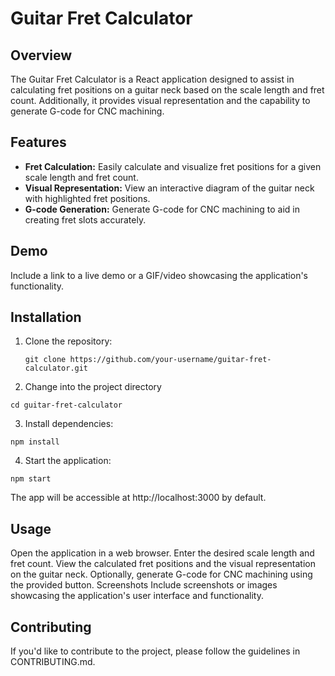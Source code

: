 # Guitar Fret Calculator

## Overview

The Guitar Fret Calculator is a React application designed to assist in calculating fret positions on a guitar neck based on the scale length and fret count. Additionally, it provides visual representation and the capability to generate G-code for CNC machining.

## Features

- **Fret Calculation:** Easily calculate and visualize fret positions for a given scale length and fret count.
- **Visual Representation:** View an interactive diagram of the guitar neck with highlighted fret positions.
- **G-code Generation:** Generate G-code for CNC machining to aid in creating fret slots accurately.

## Demo

Include a link to a live demo or a GIF/video showcasing the application's functionality.

## Installation

1. Clone the repository:


      ```git clone https://github.com/your-username/guitar-fret-calculator.git   ```
   
2. Change into the project directory

```cd guitar-fret-calculator```

3. Install dependencies:

```npm install```

4. Start the application:

```npm start```

The app will be accessible at http://localhost:3000 by default.


## Usage
Open the application in a web browser.
Enter the desired scale length and fret count.
View the calculated fret positions and the visual representation on the guitar neck.
Optionally, generate G-code for CNC machining using the provided button.
Screenshots
Include screenshots or images showcasing the application's user interface and functionality.

## Contributing
If you'd like to contribute to the project, please follow the guidelines in CONTRIBUTING.md.

